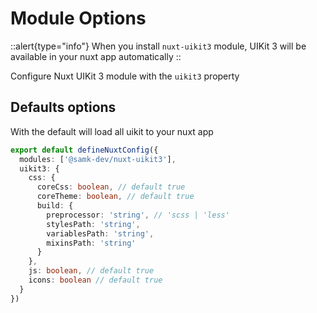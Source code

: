# Module Options

::alert{type="info"}
When you install `nuxt-uikit3` module, UIKit 3 will be available in your nuxt app automatically
::

Configure Nuxt UIKit 3 module with the `uikit3` property

## Defaults options

With the default will load all uikit to your nuxt app

```ts [nuxt.config.ts]
export default defineNuxtConfig({
  modules: ['@samk-dev/nuxt-uikit3'],
  uikit3: {
    css: {
      coreCss: boolean, // default true
      coreTheme: boolean, // default true
      build: {
        preprocessor: 'string', // 'scss | 'less'
        stylesPath: 'string',
        variablesPath: 'string',
        mixinsPath: 'string'
      }
    },
    js: boolean, // default true
    icons: boolean // default true
  }
})
```
